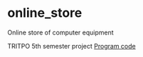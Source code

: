 # online_store
Online store of computer equipment

TRITPO 5th semester project
[Program code](https://github.com/SachkoAlex/online_shop/tree/master/src/main/java/com/bsuir/trtpo/backend)
